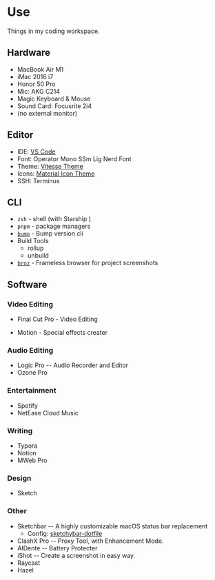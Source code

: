 # Use

Things in my coding workspace.

## Hardware

- MacBook Air M1
- iMac 2016 i7
- Honor 50 Pro
- Mic: AKG C214
- Magic Keyboard & Mouse
- Sound Card: Focusrite 2i4
- (no external monitor)

## Editor

- IDE: [VS Code](https://code.visualstudio.com/)
- Font: Operator Mono SSm Lig Nerd Font
- Theme: [Vitesse Theme](https://github.com/antfu/vscode-theme-vitesse)
- Icons: [Material Icon Theme](https://marketplace.visualstudio.com/items?itemName=PKief.material-icon-theme)
- SSH: Terminus

## CLI

- `zsh` - shell (with Starship )
- `pnpm` - package managers
- [`bump`](https://github.com/Innei/bump-version) - Bump version cli
- Build Tools
  - rollup
  - unbuild
- [`broz`](https://github.com/antfu/broz) - Frameless browser for project screenshots

## Software

### Video Editing

- Final Cut Pro - Video Editing

- Motion - Special effects creater

### Audio Editing

- Logic Pro -- Audio Recorder and Editor
- Ozone Pro

### Entertainment

- Spotify
- NetEase Cloud Music

### Writing

- Typora
- Notion
- MWeb Pro

### Design

- Sketch

### Other

- Sketchbar -- A highly customizable macOS status bar replacement
  - Config: [sketchybar-dotfile](https://github.com/wibus-wee/sketchybar-dotfile)
- ClashX Pro -- Proxy Tool, with Enhancement Mode.
- AIDente -- Battery Protecter
- iShot -- Create a screenshot in easy way.
- Raycast
- Hazel
